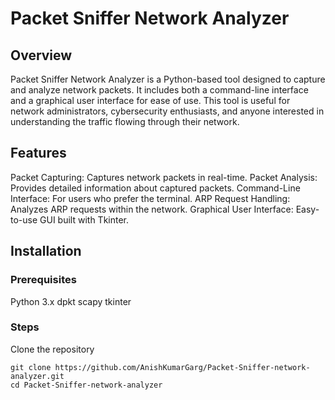 # Packet Sniffer Network Analyzer
## Overview
Packet Sniffer Network Analyzer is a Python-based tool designed to capture and analyze network packets. It includes both a command-line interface and a graphical user interface for ease of use. This tool is useful for network administrators, cybersecurity enthusiasts, and anyone interested in understanding the traffic flowing through their network.
## Features
Packet Capturing: Captures network packets in real-time.
Packet Analysis: Provides detailed information about captured packets.
Command-Line Interface: For users who prefer the terminal.
ARP Request Handling: Analyzes ARP requests within the network.
Graphical User Interface: Easy-to-use GUI built with Tkinter.
## Installation
### Prerequisites
Python 3.x
dpkt
scapy
tkinter
### Steps
Clone the repository
```
git clone https://github.com/AnishKumarGarg/Packet-Sniffer-network-analyzer.git
cd Packet-Sniffer-network-analyzer
```
